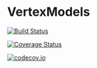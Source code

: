 # VertexModels

[![Build Status](https://travis-ci.org/sswatson/VertexModels.jl.svg?branch=master)](https://travis-ci.org/sswatson/VertexModels.jl)

[![Coverage Status](https://coveralls.io/repos/sswatson/VertexModels.jl/badge.svg?branch=master&service=github)](https://coveralls.io/github/sswatson/VertexModels.jl?branch=master)

[![codecov.io](http://codecov.io/github/sswatson/VertexModels.jl/coverage.svg?branch=master)](http://codecov.io/github/sswatson/VertexModels.jl?branch=master)
